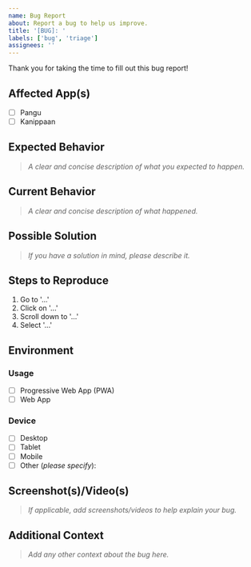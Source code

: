 ```yaml
---
name: Bug Report
about: Report a bug to help us improve.
title: '[BUG]: '
labels: ['bug', 'triage']
assignees: ''
---
```


Thank you for taking the time to fill out this bug report!

## Affected App(s)

- [ ] Pangu
- [ ] Kanippaan

## Expected Behavior

> _A clear and concise description of what you expected to happen._

## Current Behavior

> _A clear and concise description of what happened._

## Possible Solution

> _If you have a solution in mind, please describe it._

## Steps to Reproduce

1. Go to '...'
2. Click on '...'
3. Scroll down to '...'
4. Select '...'

## Environment

### Usage

- [ ] Progressive Web App (PWA)
- [ ] Web App

### Device

- [ ] Desktop
- [ ] Tablet
- [ ] Mobile
- [ ] Other (_please specify_):

## Screenshot(s)/Video(s)

> _If applicable, add screenshots/videos to help explain your bug._

## Additional Context

> _Add any other context about the bug here._
